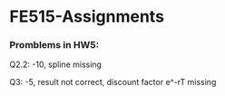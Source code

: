 # FE515-Assignments

### Promblems in HW5:
Q2.2: -10, spline missing

Q3: -5, result not correct, discount factor e^-rT missing

